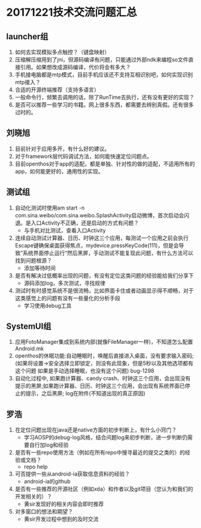 # 20171221技术交流问题汇总

## launcher组
1. 如何去实现模拟多点触控？（键盘映射）
1. 压缩解压缩用到了jni，但源码编译有问题，只能通过外部ndk来编程so文件直接引用。如果想改成源码编译，代价将会有多大？
1. 手机接电脑都是mtp模式，目前手机应该还不支持互相识别吧，如何实现识别mtp接入？
1. 合适的开源终端推荐（支持多语言）
1. 一般命令行，频繁去调用的话，除了RunTime去执行，还有没有更好的实现？
1. 是否可以推荐一些学习的书籍。网上很多东西，都需要去辨别真假。还有很多过时的。

## 刘晓旭
1. 目前针对于应用多开，有什么好的建议。
1. 对于framework层代码调试方法，如何能快速定位问题点。
1. 目前openthos对于app的适配，都是单独、针对性的做的适配，不适用所有的app，如何能更好的，通用性的实现。

## 测试组
1. 自动化测试时使用am start -n com.sina.weibo/com.sina.weibo.SplashActivity启动微博，首次启动会闪退。是入口Activity不正确，还是启动的方式有问题？
   - 与手机对比测试，查看入口Activity
1. 连续自动测试计算器、日历、时钟这三个应用，每测试一个应用之前会执行Escape键确保桌面获得焦点，mydevice.pressKeyCode(111)，但是会导致”系统界面停止运行“然后黑屏，手动测试不能复现此问题，有什么方法可以找到问题根源？
   - 添加等待时间
1. 是否有解决过低概率出现的问题，有没有定位这类问题的经验能给我们分享下
   - 源码添加log，多次测试，寻找规律
1. 测试时有时感觉系统不是很流畅，比如界面卡住或者动画显示得不顺畅，对于这类感觉上的问题有没有一些量化的分析手段
   - 学习使用debug工具

## SystemUI组
1. 应用FotoManager集成到系统内部(就像FileManager一样)，不知道怎么配置Android.mk
1. openthos的休眠功能:自动睡眠时，唤醒后直接进入桌面，没有要求输入密码;(如果将设置->安全选择立即锁定，则没有此现象，但是5秒以及其他选项都有这个问题 如果是手动选择睡眠，也没有这个问题) bug-1298
1. 自动化过程中,  如果跑计算器、candy crash、时钟这三个应用，会出现没有提示的黑屏;如果跑计算器、日历、时钟这三个应用，会出现有系统界面已停止的提示，之后黑屏; log在附件(不知道出现的真正原因)

## 罗浩
1. 在定位问题出现在java还是native方面的初步判断上，有什么小窍门？
   - 学习AOSP的debug-log风格，结合问题log来初步判断，进一步判断仍需要自行加log和经验
2. 是否有一些repo使用方法（例如在所有repo中搜寻最近的提交之类的）的经验或文档？
   - repo help
3. 可否提供一些从android-ia获取信息资料的经验？
   - android-ia的github
4. 是否有一些推荐的开源社区（例如xda）和作者以及git项目（您认为和我们的开发相关的）？
   - 黄sir发现好的相关内容会即时推荐
5. 对多窗口的想法和期望？
   - 黄sir开发过程中想到的及时交流
